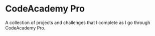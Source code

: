 # CodeAcademy Pro
A collection of projects and challenges that I complete as I go through CodeAcademy Pro.
